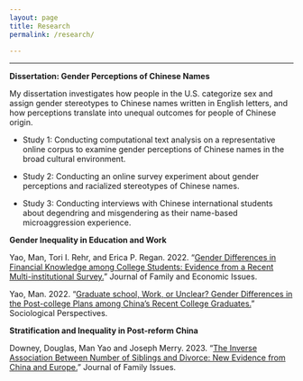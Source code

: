 ```yaml
---
layout: page
title: Research
permalink: /research/

---
```


---

**Dissertation: Gender Perceptions of Chinese Names**

My dissertation investigates how people in the U.S. categorize sex and assign gender stereotypes to Chinese names written in English letters, and how perceptions translate into unequal outcomes for people of Chinese origin.

* Study 1: Conducting computational text analysis on a representative online corpus to examine gender perceptions of Chinese names in the broad cultural environment.

* Study 2: Conducting an online survey experiment about gender perceptions and racialized stereotypes of Chinese names.

* Study 3: Conducting interviews with Chinese international students about degendring and misgendering as their name-based microaggression experience.


**Gender Inequality in Education and Work**

Yao, Man, Tori I. Rehr, and Erica P. Regan. 2022. “[Gender Differences in Financial Knowledge among College Students: Evidence from a Recent Multi-institutional Survey.](https://doi.org/10.1007/s10834-022-09860-1)” Journal of Family and Economic Issues.

Yao, Man. 2022. “[Graduate school, Work, or Unclear? Gender Differences in the Post-college Plans among China’s Recent College Graduates.](https://doi.org/10.1177/07311214221124536)” Sociological Perspectives.

**Stratification and Inequality in Post-reform China**

Downey, Douglas, Man Yao and Joseph Merry. 2023. “[The Inverse Association Between Number of Siblings and Divorce: New Evidence from China and Europe.](https://journals.sagepub.com/doi/10.1177/0192513X231162977)” Journal of Family Issues.

